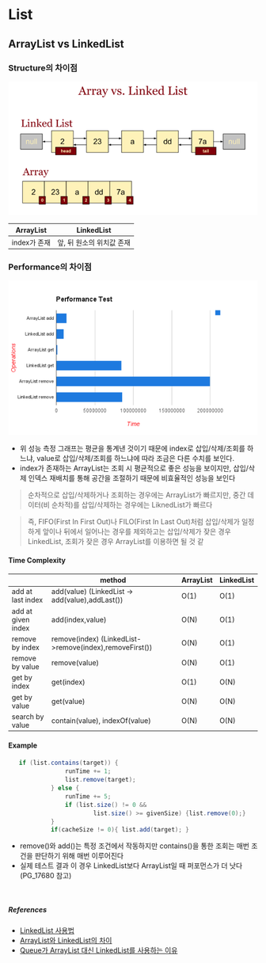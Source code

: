 # List

## ArrayList vs LinkedList
### Structure의 차이점
![img_6.png](img_6.png)

|ArrayList|LinkedList|
|---------|----------|
|index가 존재|앞, 뒤 원소의 위치값 존재|

### Performance의 차이점
![img_5.png](img_5.png)
- 위 성능 측정 그래프는 평균을 통계낸 것이기 때문에 index로 삽입/삭제/조회를 하느냐, value로 삽입/삭제/조회를 하느냐에 따라 조금은 다른 수치를 보인다.
- index가 존재하는 ArrayList는 조회 시 평균적으로 좋은 성능을 보이지만, 삽입/삭제 인덱스 재배치를 통해 공간을 조절하기 때문에 비효율적인 성능을 보인다
> 순차적으로 삽입/삭제하거나 조회하는 경우에는 ArrayList가 빠르지만,
> 중간 데이터(비 순차적)를 삽입/삭제하는 경우에는 LiknedList가 빠르다

> 즉, FIFO(First In First Out)나 FILO(First In Last Out)처럼 삽입/삭제가 일정하게 앞이나 뒤에서 일어나는 경우를 제외하고는
> 삽입/삭제가 잦은 경우 LinkedList, 조회가 잦은 경우 ArrayList를 이용하면 될 것 같
#### Time Complexity
|                    | method                                                  | ArrayList | LinkedList |
|--------------------|---------------------------------------------------------|-----------|------------|
| add at last index  | add(value) (LinkedList -> add(value),addLast())         | O(1)      |O(1)|
| add at given index | add(index,value)                                        | O(N)      |O(1)|
| remove by index    | remove(index) (LinkedList->remove(index),removeFirst()) | O(N)      |O(1)|
| remove by value    | remove(value)                                           | O(N)      |O(1)|
| get by index       | get(index)                                              | O(1)      |O(N)|
| get by value       | get(value)                                              | O(N)      |O(N)|
| search by value    | contain(value), indexOf(value)                          | O(N)      |O(N)|  
#### Example
```java
   if (list.contains(target)) {
                runTime += 1;
                list.remove(target);
            } else {
                runTime += 5;
                if (list.size() != 0 &&
                        list.size() >= givenSize) {list.remove(0);}
            }
            if(cacheSize != 0){ list.add(target); }
```
- remove()와 add()는 특정 조건에서 작동하지만 contains()을 통한 조회는 매번 조건을 판단하기 위해 매번 이루어진다
- 실제 테스트 결과 이 경우 LinkedList보다 ArrayList일 때 퍼포먼스가 더 낫다 (PG_17680 참고)
<br>

##### References
- [LinkedList 사용법](https://hbase.tistory.com/125)
- [ArrayList와 LinkedList의 차이](https://dev-coco.tistory.com/19)
- [Queue가 ArrayList 대신 LinkedList를 사용하는 이유](https://devlog-wjdrbs96.tistory.com/246)